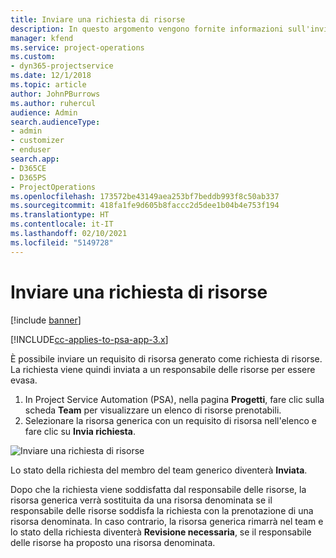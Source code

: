 ```yaml
---
title: Inviare una richiesta di risorse
description: In questo argomento vengono fornite informazioni sull'invio di una richiesta per una risorsa di progetto.
manager: kfend
ms.service: project-operations
ms.custom:
- dyn365-projectservice
ms.date: 12/1/2018
ms.topic: article
author: JohnPBurrows
ms.author: ruhercul
audience: Admin
search.audienceType:
- admin
- customizer
- enduser
search.app:
- D365CE
- D365PS
- ProjectOperations
ms.openlocfilehash: 173572be43149aea253bf7beddb993f8c50ab337
ms.sourcegitcommit: 418fa1fe9d605b8faccc2d5dee1b04b4e753f194
ms.translationtype: HT
ms.contentlocale: it-IT
ms.lasthandoff: 02/10/2021
ms.locfileid: "5149728"
---
```

# <a name="submitting-a-resource-request"></a>Inviare una richiesta di risorse

[!include [banner](../includes/psa-now-project-operations.md)]

[!INCLUDE[cc-applies-to-psa-app-3.x](../includes/cc-applies-to-psa-app-3x.md)]

È possibile inviare un requisito di risorsa generato come richiesta di risorse. La richiesta viene quindi inviata a un responsabile delle risorse per essere evasa.

1. In Project Service Automation (PSA), nella pagina **Progetti**, fare clic sulla scheda **Team** per visualizzare un elenco di risorse prenotabili. 
2. Selezionare la risorsa generica con un requisito di risorsa nell'elenco e fare clic su **Invia richiesta**.

![Inviare una richiesta di risorse](media/RM-how-to-18.png)

Lo stato della richiesta del membro del team generico diventerà **Inviata**.

Dopo che la richiesta viene soddisfatta dal responsabile delle risorse, la risorsa generica verrà sostituita da una risorsa denominata se il responsabile delle risorse soddisfa la richiesta con la prenotazione di una risorsa denominata. In caso contrario, la risorsa generica rimarrà nel team e lo stato della richiesta diventerà **Revisione necessaria**, se il responsabile delle risorse ha proposto una risorsa denominata.
